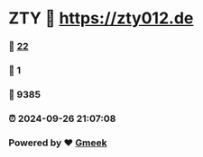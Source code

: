 # ZTY :link: https://zty012.de 
### :page_facing_up: [22](https://zty012.de/tag.html) 
### :speech_balloon: 1 
### :hibiscus: 9385 
### :alarm_clock: 2024-09-26 21:07:08 
### Powered by :heart: [Gmeek](https://github.com/Meekdai/Gmeek)

